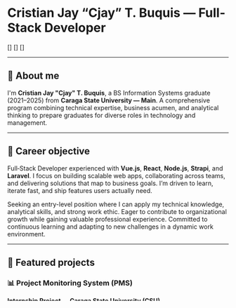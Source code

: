 # Cristian Jay “Cjay” T. Buquis — Full-Stack Developer

[]
[]
[]

---

## 💫 About me

I'm **Cristian Jay "Cjay" T. Buquis**, a BS Information Systems graduate (2021–2025) from **Caraga State University — Main**. A comprehensive program combining technical expertise, business acumen, and analytical thinking to prepare graduates for diverse roles in technology and management.

---

## 🎯 Career objective

Full‑Stack Developer experienced with **Vue.js**, **React**, **Node.js**, **Strapi**, and **Laravel**. I focus on building scalable web apps, collaborating across teams, and delivering solutions that map to business goals. I’m driven to learn, iterate fast, and ship features users actually need.

Seeking an entry-level position where I can apply my technical knowledge, analytical skills, and strong work ethic. Eager to contribute to organizational growth while gaining valuable professional experience. Committed to continuous learning and adapting to new challenges in a dynamic work environment.

---

## 🚀 Featured projects

### 📊 Project Monitoring System (PMS)

**Internship Project — Caraga State University (CSU)**

* Headless CMS with **Strapi**; frontend built with **Vue.js 2 + Vuetify**.
* Backend services using **Node.js** and **Express**; data persisted in **PostgreSQL**.
* Purpose: centralized tracking of ongoing campus projects and status reporting.
* Deployed by MIS: gso.carsu.edu.ph

### 🗺️ Caraga Heritage Sites Interactive Map Portal (CTSIMP)

**Capstone Project** — Full‑stack interactive web portal to showcase cultural and historical sites in the Caraga region.

* Features interactive maps, site details, and multimedia content.
* Repo: [https://github.com/Szage14/Caraga-Tourist-Spots-Interactive-Map-Portal-CTSIMP-Docs](https://github.com/Szage14/Caraga-Tourist-Spots-Interactive-Map-Portal-CTSIMP-Docs)

### 🛒 Retail Management System (RMS)

**ITE Competency Appraisal** — A retail management application demonstrating inventory, sales, and basic reporting flows.

---

## 💻 Tech stack

### Frontend

* Vue.js 2, Vuetify, React, Bootstrap, Tailwind CSS

### Backend & Databases

* Strapi (headless CMS), Node.js, Express, Laravel, PostgreSQL, MySQL, Supabase

### Tools

* Git, GitHub, Figma, Jupyter

---

## 🛠️ Core skills

* Full‑stack web development
* Version control & collaboration (Git, GitHub)
* Data analysis with Jupyter
* Documentation & workflow automation
* Microsoft Office Suite

**Soft skills:** eager learner, clear communicator, adaptable, collaborative, strong problem solver.

---

## 🌐 Languages

* Filipino — Native
* English — Fluent
* Bisaya — Native

---

## 📫 Contact

* Email: [cjbuquis@gmail.com](mailto:cjbuquis@gmail.com) | [cristianjay.buquis@carsu.edu.ph](mailto:cristianjay.buquis@carsu.edu.ph)
* Phone: +63 947 275 6345 / +63 908 478 2586
* Location: Buenavista, Agusan del Norte, Philippines
* Portfolio: [https://szage14.github.io/My-Portfolio/](https://szage14.github.io/My-Portfolio/)
* GitHub: [https://github.com/Szage14](https://github.com/Szage14)

---

> *"**The best error message is the one that never shows up.”** — *Thomas Fuchs*"*

---

© 2025 Cristian Jay T. Buquis — All rights reserved.
